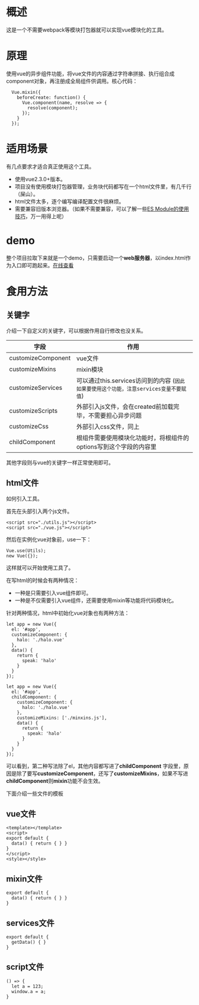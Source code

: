 
# 概述
这是一个不需要webpack等模块打包器就可以实现vue模块化的工具。

# 原理
使用vue的异步组件功能，将vue文件的内容通过字符串拼接、执行组合成component对象，再注册成全局组件供调用。核心代码：

      Vue.mixin({
        beforeCreate: function() {
          Vue.component(name, resolve => {
            resolve(component);
          });
        }
      });

# 适用场景
有几点要求才适合真正使用这个工具。
* 使用vue2.3.0+版本。
* 项目没有使用模块打包器管理，业务块代码都写在一个html文件里，有几千行（屎山）。
* html文件太多，逐个编写编译配置文件很麻烦。
* 需要兼容旧版本浏览器。（如果不需要兼容，可以了解一些[ES Module的使用技巧](https://juejin.cn/post/7070339012933713956)，万一用得上呢）

# demo
整个项目拉取下来就是一个demo，只需要启动一个**web服务器**，以index.html作为入口即可跑起来。[在线查看](https://pineapplebeer.github.io/ez-vue-module/)

# 食用方法

## 关键字

介绍一下自定义的关键字，可以根据作用自行修改也没关系。

| 字段               | 作用                                                                                     |
| ------------------ | ---------------------------------------------------------------------------------------- |
| customizeComponent | vue文件                                                                                  |
| customizeMixins    | mixin模块                                                                                |
| customizeServices  | 可以通过this.services访问到的内容 (``因此如果要使用这个功能，注意services变量不要赋值``) |
| customizeScripts   | 外部引入js文件，会在created前加载完毕，不需要担心异步问题                                |
| customizeCss       | 外部引入css文件，同上                                                                    |
| childComponent     | 根组件需要使用模块化功能时，将根组件的options写到这个字段的内容里                        |

其他字段则与vue的关键字一样正常使用即可。

## html文件
如何引入工具。

首先在头部引入两个js文件。

    <script src="./utils.js"></script>
    <script src="./vue.js"></script>

然后在实例化vue对象前，use一下：

    Vue.use(Utils);
    new Vue({});

这样就可以开始使用工具了。

在写html的时候会有两种情况：
* 一种是只需要引入vue组件即可。
* 一种是不仅需要引入vue组件，还需要使用mixin等功能将代码模块化。

针对两种情况，html中初始化vue对象也有两种方法：

    let app = new Vue({
      el: '#app',
      customizeComponent: {
        halo: './halo.vue'
      },
      data() {
        return {
          speak: 'halo'
        }
      }
    });

    let app = new Vue({
      el: '#app',
      childComponent: {
        customizeComponent: {
          halo: './halo.vue'
        },
        customizeMixins: ['./minxins.js'],
        data() {
          return {
            speak: 'halo'
          }
        }
      }
    });

可以看到，第二种写法除了el，其他内容都写进了**childComponent** 字段里，原因是除了要写**customizeComponent**，还写了**customizeMixins**，如果不写进**childComponent**则**mixin**功能不会生效。

下面介绍一些文件的模板

## vue文件

    <template></template>
    <script>
    export default {
      data() { return { } }
    }
    </script>
    <style></style>

## mixin文件

    export default {
      data() { return { } }
    }

## services文件

    export default {
      getData() { }
    }

## script文件

    () => {
      let a = 123;
      window.a = a;
    }
